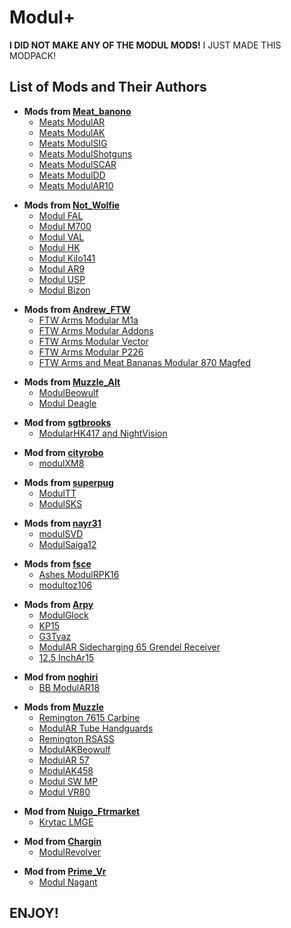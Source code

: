 # Modul+
**I DID NOT MAKE ANY OF THE MODUL MODS!** I JUST MADE THIS MODPACK!
## List of Mods and Their Authors
  - **Mods from [Meat_banono](https://h3vr.thunderstore.io/package/Meat_banono/)**
    - [Meats ModulAR](https://h3vr.thunderstore.io/package/Meat_banono/Meats_ModulAR/)
    - [Meats ModulAK](https://h3vr.thunderstore.io/package/Meat_banono/Meats_ModulAK/)
    - [Meats ModulSIG](https://h3vr.thunderstore.io/package/Meat_banono/Meats_ModulSIG/)
    - [Meats ModulShotguns](https://h3vr.thunderstore.io/package/Meat_banono/Meats_ModulShotguns/)
    - [Meats ModulSCAR](https://h3vr.thunderstore.io/package/Meat_banono/Meats_ModulSCAR/)
    - [Meats ModulDD](https://h3vr.thunderstore.io/package/Meat_banono/Meats_ModulDD/)
    - [Meats ModulAR10](https://h3vr.thunderstore.io/package/Meat_banono/Meats_ModulAR10/)
>
  - **Mods from [Not_Wolfie](https://h3vr.thunderstore.io/package/Not_Wolfie/)**
    - [Modul FAL](https://h3vr.thunderstore.io/package/Not_Wolfie/Modul_FAL/)
    - [Modul M700](https://h3vr.thunderstore.io/package/Not_Wolfie/Modul_M700/)
    - [Modul VAL](https://h3vr.thunderstore.io/package/Not_Wolfie/Modul_VAL/)
    - [Modul HK](https://h3vr.thunderstore.io/package/Not_Wolfie/Modul_HK/)
    - [Modul Kilo141](https://h3vr.thunderstore.io/package/Not_Wolfie/Modul_Kilo141/)
    - [Modul AR9](https://h3vr.thunderstore.io/package/Not_Wolfie/Modul_AR9/)
    - [Modul USP](https://h3vr.thunderstore.io/package/Not_Wolfie/Modul_USP/)
    - [Modul Bizon](https://h3vr.thunderstore.io/package/Not_Wolfie/Modul_Bizon/)
>
  - **Mods from [Andrew_FTW](https://h3vr.thunderstore.io/package/Andrew_FTW/)**
    - [FTW Arms Modular M1a](https://h3vr.thunderstore.io/package/Andrew_FTW/FTW_Arms_Modular_M1a/)
    - [FTW Arms Modular Addons](https://h3vr.thunderstore.io/package/Andrew_FTW/FTW_Arms_Modular_Addons/)
    - [FTW Arms Modular Vector](https://h3vr.thunderstore.io/package/Andrew_FTW/FTW_Arms_Modular_Vector/)
    - [FTW Arms Modular P226](https://h3vr.thunderstore.io/package/Andrew_FTW/FTW_Arms_Modular_P226/)
    - [FTW Arms and Meat Bananas Modular 870 Magfed
](https://h3vr.thunderstore.io/package/Andrew_FTW/FTW_Arms_and_Meat_Bananas_Modular_870_Magfed/)
>
  - **Mods from [Muzzle_Alt](https://h3vr.thunderstore.io/package/Muzzle_Alt/)**
    - [ModulBeowulf](https://h3vr.thunderstore.io/package/Muzzle_Alt/ModulBeowulf/)
    - [Modul Deagle](https://h3vr.thunderstore.io/package/Muzzle_Alt/Modul_Deagle/) 
>
  - **Mod from [sgtbrooks](https://h3vr.thunderstore.io/package/sgtbrooks/)**
    - [ModularHK417 and NightVision](https://h3vr.thunderstore.io/package/sgtbrooks/ModularHK417_and_NightVision/)
>
  - **Mod from [cityrobo](https://h3vr.thunderstore.io/package/cityrobo/)**
    - [modulXM8](https://h3vr.thunderstore.io/package/cityrobo/modulXM8/)
>
  - **Mods from [superpug](https://h3vr.thunderstore.io/package/superpug/)**
    - [ModulTT](https://h3vr.thunderstore.io/package/superpug/ModulTT/)
    - [ModulSKS](https://h3vr.thunderstore.io/package/superpug/ModulSKS/)
>
  - **Mods from [nayr31](https://h3vr.thunderstore.io/package/nayr31/)**
    - [modulSVD](https://h3vr.thunderstore.io/package/nayr31/modulSVD/)
    - [ModulSaiga12](https://h3vr.thunderstore.io/package/nayr31/ModulSaiga12/)
>
  - **Mods from [fsce](https://h3vr.thunderstore.io/package/fsce/)**
    - [Ashes ModulRPK16](https://h3vr.thunderstore.io/package/fsce/Ashes_ModulRPK16/)
    - [modultoz106](https://h3vr.thunderstore.io/package/fsce/modultoz106/)
>
  - **Mods from [Arpy](https://h3vr.thunderstore.io/package/Arpy/)**
    - [ModulGlock](https://h3vr.thunderstore.io/package/Arpy/ModulGlock/)
    - [KP15](https://h3vr.thunderstore.io/package/Arpy/KP15/)
    - [G3Tyaz](https://h3vr.thunderstore.io/package/Arpy/G3Tyaz/)
    - [ModulAR Sidecharging 65 Grendel Receiver](https://h3vr.thunderstore.io/package/Arpy/ModulAR_Sidecharging_65_Grendel_Receiver/)
    - [12.5 InchAr15](https://h3vr.thunderstore.io/package/Arpy/12_5_InchAr15/)
>
  - **Mod from [noghiri](https://h3vr.thunderstore.io/package/noghiri/)**
    - [BB ModulAR18](https://h3vr.thunderstore.io/package/noghiri/BB_ModulAR18/)
>
  - **Mods from [Muzzle](https://h3vr.thunderstore.io/package/noghiri/)**
    - [Remington 7615 Carbine](https://h3vr.thunderstore.io/package/Muzzle/Remington_7615_Carbine/)
    - [ModulAR Tube Handguards](https://h3vr.thunderstore.io/package/Muzzle/ModulAR_Tube_Handguards/)
    - [Remington RSASS](https://h3vr.thunderstore.io/package/Muzzle/Remington_RSASS/)
    - [ModulAKBeowulf](https://h3vr.thunderstore.io/package/Muzzle/ModulAKBeowulf/)
    - [ModulAR 57](https://h3vr.thunderstore.io/package/Muzzle/ModulAR_57/)
    - [ModulAK458](https://h3vr.thunderstore.io/package/Muzzle/ModulAK458/)
    - [Modul SW MP](https://h3vr.thunderstore.io/package/Muzzle/Modul_SW_MP/)
    - [Modul VR80](https://h3vr.thunderstore.io/package/Muzzle/Modul_VR80/)
>
  - **Mod from [Nuigo_Ftrmarket](https://h3vr.thunderstore.io/package/Nuigo_Ftrmarket/)**
    - [Krytac LMGE](https://h3vr.thunderstore.io/package/Nuigo_Ftrmarket/Krytac_LMGE/)
>
  - **Mod from [Chargin](https://h3vr.thunderstore.io/package/Chargin/)**
    - [ModulRevolver](https://h3vr.thunderstore.io/package/Chargin/ModulRevolver/)
>
  - **Mod from [Prime_Vr](https://h3vr.thunderstore.io/package/Prime_Vr/)**
    - [Modul Nagant](https://h3vr.thunderstore.io/package/Prime_Vr/Modul_Nagant/)
>
>
## **ENJOY!**
